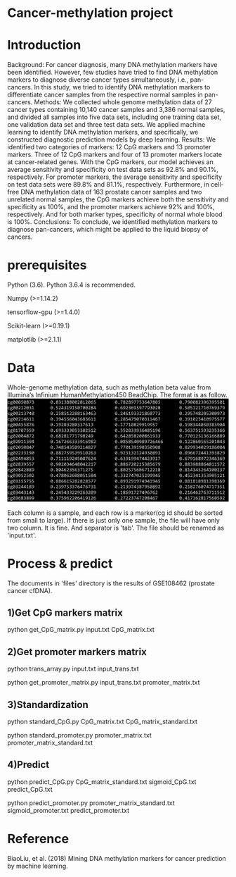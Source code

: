 # Cancer-methylation project
# Introduction
Background: For cancer diagnosis, many DNA methylation markers have been identified. However, few studies have tried to find DNA methylation markers to diagnose diverse cancer types simultaneously, i.e., pan-cancers. In this study, we tried to identify DNA methylation markers to differentiate cancer samples from the respective normal samples in pan-cancers.
Methods: We collected whole genome methylation data of 27 cancer types containing 10,140 cancer samples and 3,386 normal samples, and divided all samples into five data sets, including one training data set, one validation data set and three test data sets. We applied machine learning to identify DNA methylation markers, and specifically, we constructed diagnostic prediction models by deep learning.
Results: We identified two categories of markers: 12 CpG markers and 13 promoter markers. Three of 12 CpG markers and four of 13 promoter markers locate at cancer-related genes. With the CpG markers, our model achieves an average sensitivity and specificity on test data sets as 92.8% and 90.1%, respectively. For promoter markers, the average sensitivity and specificity on test data sets were 89.8% and 81.1%, respectively. Furthermore, in cell-free DNA methylation data of 163 prostate cancer samples and two unrelated normal samples, the CpG markers achieve both the sensitivity and specificity as 100%, and the promoter markers achieve 92% and 100%, respectively. And for both marker types, specificity of normal whole blood is 100%.
Conclusions: To conclude, we identified methylation markers to diagnose pan-cancers, which might be applied to the liquid biopsy of cancers.


# prerequisites
Python (3.6). Python 3.6.4 is recommended.

Numpy (>=1.14.2)

tensorflow-gpu (>=1.4.0)

Scikit-learn (>=0.19.1)

matplotlib (>=2.1.1)

# Data
Whole-genome methylation data, such as methylation beta value from Illumina’s Infinium HumanMethylation450 BeadChip. The format is as follow.
![image](https://github.com/BiaoLiu2017/Cancer-methylation/blob/master/images/input.png)

Each column is a sample, and each row is a marker(cg id should be sorted from small to large). If there is just only one sample, the file will have only two column. It is fine. And separator is 'tab'. The file should be renamed as 'input.txt'.

# Process & predict

The documents in 'files' directory is the results of GSE108462 (prostate cancer cfDNA).

## 1)Get CpG markers matrix
python get_CpG_matrix.py input.txt CpG_matrix.txt

## 2)Get promoter markers matrix
python trans_array.py input.txt input_trans.txt

python get_promoter_matrix.py input_trans.txt promoter_matrix.txt

## 3)Standardization
python standard_CpG.py CpG_matrix.txt CpG_matrix_standard.txt

python standard_promoter.py promoter_matrix.txt promoter_matrix_standard.txt

## 4)Predict
python predict_CpG.py CpG_matrix_standard.txt sigmoid_CpG.txt predict_CpG.txt

python predict_promoter.py promoter_matrix_standard.txt sigmoid_promoter.txt predict_promoter.txt

# Reference
BiaoLiu, et al. (2018) Mining DNA methylation markers for cancer prediction by machine learning.
